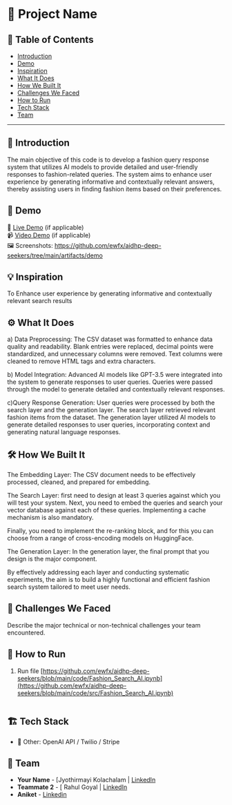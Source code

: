# 🚀 Project Name

## 📌 Table of Contents
- [Introduction](#introduction)
- [Demo](#demo)
- [Inspiration](#inspiration)
- [What It Does](#what-it-does)
- [How We Built It](#how-we-built-it)
- [Challenges We Faced](#challenges-we-faced)
- [How to Run](#how-to-run)
- [Tech Stack](#tech-stack)
- [Team](#team)

---

## 🎯 Introduction
The main objective of this code is to develop a fashion query response system that utilizes AI models to provide detailed and user-friendly responses to fashion-related queries. The system aims to enhance user experience by generating informative and contextually relevant answers, thereby assisting users in finding fashion items based on their preferences.

## 🎥 Demo
🔗 [Live Demo](#) (if applicable)  
📹 [Video Demo](#) (if applicable)  
🖼️ Screenshots: https://github.com/ewfx/aidhp-deep-seekers/tree/main/artifacts/demo

## 💡 Inspiration
To Enhance user experience by generating informative and contextually relevant search results 

## ⚙️ What It Does
a) Data Preprocessing:
The CSV dataset was formatted to enhance data quality and readability.
Blank entries were replaced, decimal points were standardized, and unnecessary columns were removed.
Text columns were cleaned to remove HTML tags and extra characters.

b) Model Integration:
Advanced AI models like GPT-3.5 were integrated into the system to generate responses to user queries.
Queries were passed through the model to generate detailed and contextually relevant responses.

c)Query Response Generation:
User queries were processed by both the search layer and the generation layer.
The search layer retrieved relevant fashion items from the dataset.
The generation layer utilized AI models to generate detailed responses to user queries, incorporating context and generating natural language responses.

## 🛠️ How We Built It

The Embedding Layer:
The CSV document needs to be effectively processed, cleaned, and prepared for embedding.

The Search Layer:
first need to design at least 3 queries against which you will test your system. Next, you need to embed the queries and search your vector database against each of these queries. Implementing a cache mechanism is also mandatory.

Finally, you need to implement the re-ranking block, and for this you can choose from a range of cross-encoding models on HuggingFace.

The Generation Layer:
In the generation layer, the final prompt that you design is the major component.

By effectively addressing each layer and conducting systematic experiments, the aim is to build a highly functional and efficient fashion search system tailored to meet user needs.

## 🚧 Challenges We Faced
Describe the major technical or non-technical challenges your team encountered.

## 🏃 How to Run
1. Run file [https://github.com/ewfx/aidhp-deep-seekers/blob/main/code/Fashion_Search_AI.ipynb](https://github.com/ewfx/aidhp-deep-seekers/blob/main/code/src/Fashion_Search_AI.ipynb)
   ```

## 🏗️ Tech Stack
- 🔹 Other: OpenAI API / Twilio / Stripe

## 👥 Team
- **Your Name** - [Jyothirmayi Kolachalam | [LinkedIn]([#](https://www.linkedin.com/in/jyothirmayi-kolachalam-653b5117/))
- **Teammate 2** - [ Rahul Goyal | [LinkedIn]([#](https://www.linkedin.com/in/rahul-goyal-6a94b197/))
- **Aniket** - [Linkedin]([#](https://www.linkedin.com/in/aniketaniket/))
